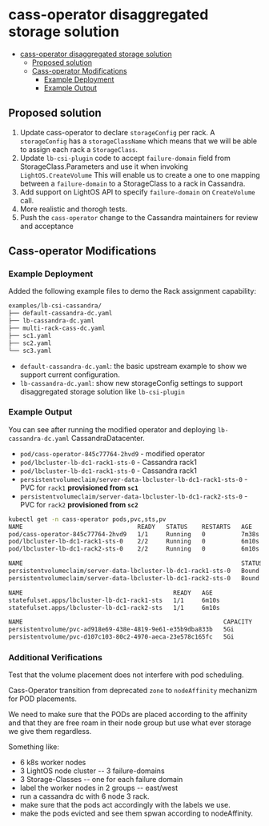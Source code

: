 # cass-operator disaggregated storage solution

- [cass-operator disaggregated storage solution](#cass-operator-disaggregated-storage-solution)
  - [Proposed solution](#proposed-solution)
  - [Cass-operator Modifications](#cass-operator-modifications)
    - [Example Deployment](#example-deployment)
    - [Example Output](#example-output)

## Proposed solution

1. Update cass-operator to declare `storageConfig` per rack.
   A `storageConfig` has a `storageClassName` which means that we will be able to assign each rack a `StorageClass`.
2. Update `lb-csi-plugin` code to accept `failure-domain` field from StorageClass.Parameters and use it when invoking `LightOS.CreateVolume`
   This will enable us to create a one to one mapping between a `failure-domain` to a StorageClass to a rack in Cassandra.
3. Add support on LightOS API to specify `failure-domain` on `CreateVolume` call.
4. More realistic and thorogh tests.
5. Push the `cass-operator` change to the Cassandra maintainers for review and acceptance

## Cass-operator Modifications

### Example Deployment

Added the following example files to demo the Rack assignment capability:

```bash
examples/lb-csi-cassandra/
├── default-cassandra-dc.yaml
├── lb-cassandra-dc.yaml
├── multi-rack-cass-dc.yaml
├── sc1.yaml
├── sc2.yaml
└── sc3.yaml
```

- `default-cassandra-dc.yaml`: the basic upstream example to show we support current configuration.
- `lb-cassandra-dc.yaml`: show new storageConfig settings to support disaggregated storage solution like `lb-csi-plugin`

### Example Output

You can see after running the modified operator and deploying `lb-cassandra-dc.yaml` CassandraDatacenter.

- `pod/cass-operator-845c77764-2hvd9` - modified operator
- `pod/lbcluster-lb-dc1-rack1-sts-0` - Cassandra rack1
- `pod/lbcluster-lb-dc1-rack1-sts-0` - Cassandra rack1
- `persistentvolumeclaim/server-data-lbcluster-lb-dc1-rack1-sts-0` - PVC for `rack1` **provisioned from `sc1`**
- `persistentvolumeclaim/server-data-lbcluster-lb-dc1-rack2-sts-0` - PVC for `rack2` **provisioned from `sc2`**

```bash
kubectl get -n cass-operator pods,pvc,sts,pv
NAME                                READY   STATUS    RESTARTS   AGE
pod/cass-operator-845c77764-2hvd9   1/1     Running   0          7m38s
pod/lbcluster-lb-dc1-rack1-sts-0    2/2     Running   0          6m10s
pod/lbcluster-lb-dc1-rack2-sts-0    2/2     Running   0          6m10s

NAME                                                             STATUS   VOLUME                                     CAPACITY   ACCESS MODES   STORAGECLASS   AGE
persistentvolumeclaim/server-data-lbcluster-lb-dc1-rack1-sts-0   Bound    pvc-ad918e69-438e-4819-9e61-e35b9dba833b   5Gi        RWO            sc1            6m10s
persistentvolumeclaim/server-data-lbcluster-lb-dc1-rack2-sts-0   Bound    pvc-d107c103-80c2-4970-aeca-23e578c165fc   5Gi        RWO            sc2            6m10s

NAME                                          READY   AGE
statefulset.apps/lbcluster-lb-dc1-rack1-sts   1/1     6m10s
statefulset.apps/lbcluster-lb-dc1-rack2-sts   1/1     6m10s

NAME                                                        CAPACITY   ACCESS MODES   RECLAIM POLICY   STATUS   CLAIM                                                    STORAGECLASS   REASON   AGE
persistentvolume/pvc-ad918e69-438e-4819-9e61-e35b9dba833b   5Gi        RWO            Delete           Bound    cass-operator/server-data-lbcluster-lb-dc1-rack1-sts-0   sc1                     6m10s
persistentvolume/pvc-d107c103-80c2-4970-aeca-23e578c165fc   5Gi        RWO            Delete           Bound    cass-operator/server-data-lbcluster-lb-dc1-rack2-sts-0   sc2                     4m20s
```

### Additional Verifications

Test that the volume placement does not interfere with pod scheduling.

Cass-Operator transition from deprecated `zone` to `nodeAffinity` mechanizm for POD placements.

We need to make sure that the PODs are placed according to the affinity and that they are free roam in their node group
but use what ever storage we give them regardless.

Something like:

- 6 k8s worker nodes
- 3 LightOS node cluster -- 3 failure-domains
- 3 Storage-Classes -- one for each failure domain
- label the worker nodes in 2 groups -- east/west
- run a cassandra dc with 6 node 3 rack.
- make sure that the pods act accordingly with the labels we use.
- make the pods evicted and see them spwan according to nodeAffinity.


